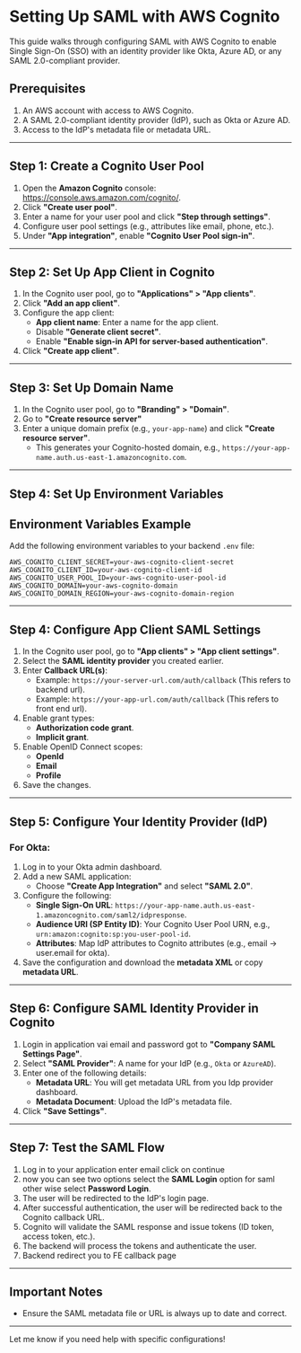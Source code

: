 # Setting Up SAML with AWS Cognito

This guide walks through configuring SAML with AWS Cognito to enable Single Sign-On (SSO) with an identity provider like Okta, Azure AD, or any SAML 2.0-compliant provider.

## Prerequisites
1. An AWS account with access to AWS Cognito.
2. A SAML 2.0-compliant identity provider (IdP), such as Okta or Azure AD.
3. Access to the IdP's metadata file or metadata URL.

---

## Step 1: Create a Cognito User Pool
1. Open the **Amazon Cognito** console: https://console.aws.amazon.com/cognito/.
2. Click **"Create user pool"**.
3. Enter a name for your user pool and click **"Step through settings"**.
4. Configure user pool settings (e.g., attributes like email, phone, etc.).
5. Under **"App integration"**, enable **"Cognito User Pool sign-in"**.

---

## Step 2: Set Up App Client in Cognito
1. In the Cognito user pool, go to **"Applications" > "App clients"**.
2. Click **"Add an app client"**.
3. Configure the app client:
   - **App client name**: Enter a name for the app client.
   - Disable **"Generate client secret"**.
   - Enable **"Enable sign-in API for server-based authentication"**.
4. Click **"Create app client"**.

---

## Step 3: Set Up Domain Name
1. In the Cognito user pool, go to **"Branding" > "Domain"**.
2. Go to **"Create resource server"**
2. Enter a unique domain prefix (e.g., `your-app-name`) and click **"Create resource server"**.
   - This generates your Cognito-hosted domain, e.g., `https://your-app-name.auth.us-east-1.amazoncognito.com`.

---

## Step 4: Set Up Environment Variables
## Environment Variables Example
Add the following environment variables to your backend `.env` file:

```plaintext
AWS_COGNITO_CLIENT_SECRET=your-aws-cognito-client-secret
AWS_COGNITO_CLIENT_ID=your-aws-cognito-client-id
AWS_COGNITO_USER_POOL_ID=your-aws-cognito-user-pool-id
AWS_COGNITO_DOMAIN=your-aws-cognito-domain
AWS_COGNITO_DOMAIN_REGION=your-aws-cognito-domain-region
```
---

## Step 4: Configure App Client SAML Settings
1. In the Cognito user pool, go to **"App clients" > "App client settings"**.
2. Select the **SAML identity provider** you created earlier.
3. Enter **Callback URL(s)**:
   - Example: `https://your-server-url.com/auth/callback` (This refers to backend url).
   - Example: `https://your-app-url.com/auth/callback` (This refers to front end url).
4. Enable grant types:
   - **Authorization code grant**.
   - **Implicit grant**.
5. Enable OpenID Connect scopes:
   - **OpenId**
   - **Email**
   - **Profile**
6. Save the changes.

---

## Step 5: Configure Your Identity Provider (IdP)
### For Okta:
1. Log in to your Okta admin dashboard.
2. Add a new SAML application:
   - Choose **"Create App Integration"** and select **"SAML 2.0"**.
3. Configure the following:
   - **Single Sign-On URL**: `https://your-app-name.auth.us-east-1.amazoncognito.com/saml2/idpresponse`.
   - **Audience URI (SP Entity ID)**: Your Cognito User Pool URN, e.g., `urn:amazon:cognito:sp:you-user-pool-id`.
   - **Attributes**: Map IdP attributes to Cognito attributes (e.g., email → user.email for okta).
4. Save the configuration and download the **metadata XML** or copy **metadata URL**.

---

## Step 6: Configure SAML Identity Provider in Cognito
1. Login in application vai email and password got to **"Company SAML Settings Page"**.
2. Select **"SAML Provider"**: A name for your IdP (e.g., `Okta` or `AzureAD`).
3. Enter one of the following details:
   - **Metadata URL**: You will get metadata URL from you Idp provider dashboard.
   - **Metadata Document**: Upload the IdP's metadata file.
4. Click **"Save Settings"**.

---

## Step 7: Test the SAML Flow
1. Log in to your application enter email click on continue
2. now you can see two options select the **SAML Login** option for saml other wise select **Password Login**.
2. The user will be redirected to the IdP's login page.
3. After successful authentication, the user will be redirected back to the Cognito callback URL.
4. Cognito will validate the SAML response and issue tokens (ID token, access token, etc.).
5. The backend will process the tokens and authenticate the user.
6. Backend redirect you to FE callback page

---

## Important Notes
- Ensure the SAML metadata file or URL is always up to date and correct.


---

Let me know if you need help with specific configurations!

